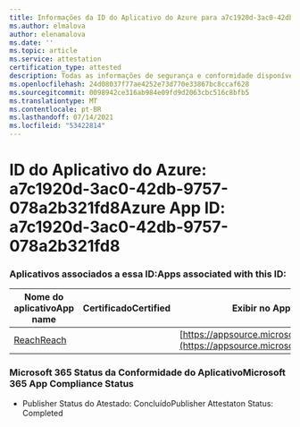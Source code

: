 ```yaml
---
title: Informações da ID do Aplicativo do Azure para a7c1920d-3ac0-42db-9757-078a2b321fd8
ms.author: elmalova
author: elenamalova
ms.date: ''
ms.topic: article
ms.service: attestation
certification_type: attested
description: Todas as informações de segurança e conformidade disponíveis para a7c1920d-3ac0-42db-9757-078a2b321fd8.
ms.openlocfilehash: 24d08037f77ae4252e73d770e33867bc8ccaf628
ms.sourcegitcommit: 0098942ce316ab984e09fd9d2063cbc516c8bfb5
ms.translationtype: MT
ms.contentlocale: pt-BR
ms.lasthandoff: 07/14/2021
ms.locfileid: "53422814"
---
```

# <a name="azure-app-id-a7c1920d-3ac0-42db-9757-078a2b321fd8"></a><span data-ttu-id="8a4c0-103">ID do Aplicativo do Azure: a7c1920d-3ac0-42db-9757-078a2b321fd8</span><span class="sxs-lookup"><span data-stu-id="8a4c0-103">Azure App ID: a7c1920d-3ac0-42db-9757-078a2b321fd8</span></span>


### <a name="apps-associated-with-this-id"></a><span data-ttu-id="8a4c0-104">Aplicativos associados a essa ID:</span><span class="sxs-lookup"><span data-stu-id="8a4c0-104">Apps associated with this ID:</span></span>
| <span data-ttu-id="8a4c0-105">**Nome do aplicativo**</span><span class="sxs-lookup"><span data-stu-id="8a4c0-105">**App name**</span></span> | <span data-ttu-id="8a4c0-106">**Certificado**</span><span class="sxs-lookup"><span data-stu-id="8a4c0-106">**Certified**</span></span> | <span data-ttu-id="8a4c0-107">**Exibir no AppSource**</span><span class="sxs-lookup"><span data-stu-id="8a4c0-107">**View in AppSource**</span></span> |
|-|-|-|
| [<span data-ttu-id="8a4c0-108">Reach</span><span class="sxs-lookup"><span data-stu-id="8a4c0-108">Reach</span></span>](https://docs.microsoft.com/en-us/microsoft-365-app-certification/forward/WA200002045) |  | [https://appsource.microsoft.com/product/office/WA200002045](https://appsource.microsoft.com/product/office/WA200002045) |

### <a name="microsoft-365-app-compliance-status"></a><span data-ttu-id="8a4c0-109">Microsoft 365 Status da Conformidade do Aplicativo</span><span class="sxs-lookup"><span data-stu-id="8a4c0-109">Microsoft 365 App Compliance Status</span></span>
- <span data-ttu-id="8a4c0-110">Publisher Status do Atestado: Concluído</span><span class="sxs-lookup"><span data-stu-id="8a4c0-110">Publisher Attestaton Status: Completed</span></span>

